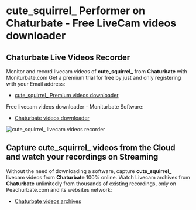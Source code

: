 # cute_squirrel_ Performer on Chaturbate - Free LiveCam videos downloader

## Chaturbate Live Videos Recorder

Monitor and record livecam videos of **cute_squirrel_** from **Chaturbate** with Moniturbate.com
Get a premium trial for free by just and only registering with your Email address:
* [cute_squirrel_ Premium videos downloader](https://moniturbate.com/request-demo-licence-key.html)

Free livecam videos downloader - Moniturbate Software:
* [Chaturbate videos downloader](https://moniturbate.com/moniturbate-download-software.html)

![cute_squirrel_ livecam videos recorder](https://peachurnet.com/templates/moniturbate-software.png)


## Capture cute_squirrel_ videos from the Cloud and watch your recordings on Streaming

Without the need of downloading a software, capture **cute_squirrel_** livecam videos from **Chaturbate** 100% online.
Watch Livecam archives from **Chaturbate** unlimitedly from thousands of existing recordings, only on Peachurbate.com and its websites network:
* [Chaturbate videos archives](https://peachurnet.com/)